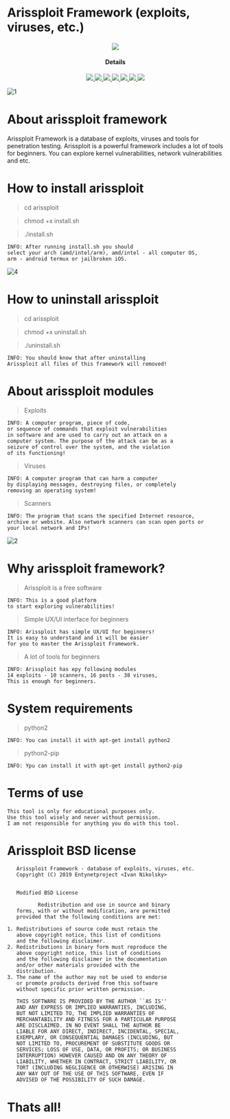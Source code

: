 # Arissploit Framework (exploits, viruses, etc.)
        
<h4 align="center"><img src="https://user-images.githubusercontent.com/43011806/57065407-f66fd680-6cd1-11e9-9f72-5eba1b123cec.jpeg">

</a>
<h4 align="center">Details</h4>                
<p align="center">
  <a href="http://entynetproject.simplesite.com/">
    <img src="https://img.shields.io/badge/entynetproject-Ivan%20Nikolsky-blue.svg">
  </a> 
  <a href="https://github.com/entynetproject/arissploit/releases">
    <img src="https://img.shields.io/github/release/entynetproject/arissploit.svg">
  </a>
  <a href="https://ru.m.wikipedia.org/wiki/python">
    <img src="https://img.shields.io/badge/language-python-blue.svg">
 </a>
  <a href="https://github.com/entynetproject/arissploit">
    <img src="https://img.shields.io/badge/arch-amd/intel/arm-red.svg">
 </a>
  <a href="https://github.com/entynetproject/arissploit/issues?q=is%3Aissue+is%3Aclosed">
      <img src="https://img.shields.io/github/issues/entynetproject/arissploit.svg">
  </a>
  <a href="https://github.com/entynetproject/arissploit/wiki">
      <img src="https://img.shields.io/badge/wiki%20-arissploit-lightgrey.svg">
 </a>
  <a href="https://mobile.twitter.com/arissploit">
    <img src="https://img.shields.io/badge/twitter-arissploit-blue.svg">
 </a>
</p>

![1](https://user-images.githubusercontent.com/43011806/59859882-4a1fa780-9386-11e9-9d61-44c49645ee2b.png)

# About arissploit framework

Arissploit Framework is a database of exploits, viruses and tools for penetration testing. Arissploit is a powerful framework includes a lot of tools for beginners. You can explore kernel vulnerabilities, network vulnerabilities and etc.

# How to install arissploit

> cd arissploit

> chmod +x install.sh

> ./install.sh

    INFO: After running install.sh you should
    select your arch (amd/intel/arm), amd/intel - all computer OS,
    arm - android termux or jailbroken iOS.
    
![4](https://user-images.githubusercontent.com/43011806/59859448-61aa6080-9385-11e9-8f80-80379dbb6929.png)

# How to uninstall arissploit

> cd arissploit

> chmod +x uninstall.sh

> ./uninstall.sh

    INFO: You should know that after uninstalling 
    Arissploit all files of this framework will removed!

# About arissploit modules

> Exploits

    INFO: A computer program, piece of code,
    or sequence of commands that exploit vulnerabilities 
    in software and are used to carry out an attack on a 
    computer system. The purpose of the attack can be as a 
    seizure of control over the system, and the violation 
    of its functioning!

> Viruses

    INFO: A computer program that can harm a computer 
    by displaying messages, destroying files, or completely 
    removing an operating system!

> Scanners

    INFO: The program that scans the specified Internet resource, 
    archive or website. Also network scanners can scan open ports or
    your local network and IPs!
    
![2](https://user-images.githubusercontent.com/43011806/59859441-5f480680-9385-11e9-967b-e5a6e6788c2f.png)

# Why arissploit framework?

> Arissploit is a free software

    INFO: This is a good platform 
    to start exploring vulnerabilities!
    
> Simple UX/UI interface for beginners

    INFO: Arissploit has simple UX/UI for beginners!
    It is easy to understand and it will be easier 
    for you to master the Arissploit Framework.
    
> A lot of tools for beginners

    INFO: Arissploit has еру following modules
    14 exploits - 10 scanners, 16 posts - 38 viruses,
    This is enough for beginners.
    
# System requirements

> python2

    INFO: You can install it with apt-get install python2

> python2-pip

    INFO: Ypu can install it with apt-get install python2-pip

# Terms of use

    This tool is only for educational purposes only.
    Use this tool wisely and never without permission.
    I am not responsible for anything you do with this tool.
    
# Arissploit BSD license


       Arissploit Framework - database of exploits, viruses, etc.
       Copyright (C) 2019 Entynetproject <Ivan Nikolsky>


       Modified BSD License
 
              Redistribution and use in source and binary
       forms, with or without modification, are permitted
       provided that the following conditions are met:

    1. Redistributions of source code must retain the
       above copyright notice, this list of conditions
       and the following disclaimer.
    2. Redistributions in binary form must reproduce the
       above copyright notice, this list of conditions
       and the following disclaimer in the documentation
       and/or other materials provided with the
       distribution.
    3. The name of the author may not be used to endorse
       or promote products derived from this software
       without specific prior written permission.

       THIS SOFTWARE IS PROVIDED BY THE AUTHOR ``AS IS''
       AND ANY EXPRESS OR IMPLIED WARRANTIES, INCLUDING,
       BUT NOT LIMITED TO, THE IMPLIED WARRANTIES OF
       MERCHANTABILITY AND FITNESS FOR A PARTICULAR PURPOSE
       ARE DISCLAIMED. IN NO EVENT SHALL THE AUTHOR BE
       LIABLE FOR ANY DIRECT, INDIRECT, INCIDENTAL, SPECIAL,
       EXEMPLARY, OR CONSEQUENTIAL DAMAGES (INCLUDING, BUT
       NOT LIMITED TO, PROCUREMENT OF SUBSTITUTE GOODS OR
       SERVICES; LOSS OF USE, DATA, OR PROFITS; OR BUSINESS
       INTERRUPTION) HOWEVER CAUSED AND ON ANY THEORY OF
       LIABILITY, WHETHER IN CONTRACT, STRICT LIABILITY, OR
       TORT (INCLUDING NEGLIGENCE OR OTHERWISE) ARISING IN
       ANY WAY OUT OF THE USE OF THIS SOFTWARE, EVEN IF
       ADVISED OF THE POSSIBILITY OF SUCH DAMAGE.

# Thats all!
